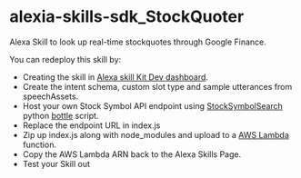 # alexia-skills-sdk_StockQuoter

Alexa Skill to look up real-time stockquotes through Google Finance.

You can redeploy this skill by:

* Creating the skill in [Alexa skill Kit Dev dashboard](https://developer.amazon.com/edw/home.html#/).
* Create the intent schema, custom slot type and sample utterances from speechAssets.
* Host your own Stock Symbol API endpoint using [StockSymbolSearch](https://github.com/tuggyboat/StockSymbolSearch) python [bottle](http://bottlepy.org/docs/dev/) script.
* Replace the endpoint URL in index.js
* Zip up index.js along with node_modules and upload to a [AWS Lambda](https://aws.amazon.com/lambda/details/) function.
* Copy the AWS Lambda ARN back to the Alexa Skills Page.
* Test your Skill out
